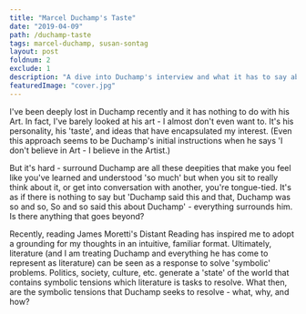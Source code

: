 ```yaml
---
title: "Marcel Duchamp's Taste"
date: "2019-04-09"
path: /duchamp-taste
tags: marcel-duchamp, susan-sontag
layout: post
foldnum: 2
exclude: 1
description: "A dive into Duchamp's interview and what it has to say about his approach to life."
featuredImage: "cover.jpg"
---
```


I've been deeply lost in Duchamp recently and it has nothing to do with his Art. In fact, I've barely looked at his art - I almost don't even want to. It's his personality, his 'taste', and ideas that have encapsulated my interest. (Even this approach seems to be Duchamp's initial instructions when he says 'I don't believe in Art - I believe in the Artist.)

But it's hard - surround Duchamp are all these deepities that make you feel like you've learned and understood 'so much' but when you sit to really think about it, or get into conversation with another, you're tongue-tied. It's as if there is nothing to say but 'Duchamp said this and that, Duchamp was so and so, So and so said this about Duchamp' - everything surrounds him. Is there anything that goes beyond?

Recently, reading James Moretti's Distant Reading has inspired me to adopt a grounding for my thoughts in an intuitive, familiar format. Ultimately, literature (and I am treating Duchamp and everything he has come to represent as literature) can be seen as a response to solve 'symbolic' problems. Politics, society, culture, etc. generate a 'state' of the world that contains symbolic tensions which literature is tasks to resolve. What then, are the symbolic tensions that Duchamp seeks to resolve - what, why, and how?

